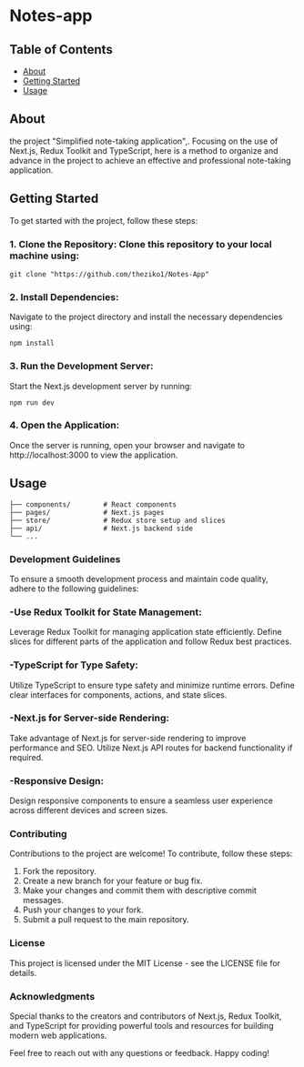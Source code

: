 # Notes-app

## Table of Contents

- [About](#about)
- [Getting Started](#getting_started)
- [Usage](#usage)


## About <a name = "about"></a>

the project "Simplified note-taking application",. Focusing on the use of Next.js, Redux Toolkit and TypeScript, here is a method to organize and advance in the project to achieve an effective and professional note-taking application.

## Getting Started <a name = "getting_started"></a>

To get started with the project, follow these steps:

### 1. Clone the Repository: Clone this repository to your local machine using:

```
git clone "https://github.com/theziko1/Notes-App"
```

### 2. Install Dependencies:

 Navigate to the project directory and install the necessary dependencies using:

 ```
npm install
```
### 3. Run the Development Server: 

Start the Next.js development server by running:

 ```
npm run dev
```
### 4. Open the Application:

 Once the server is running, open your browser and navigate to http://localhost:3000 to view the application.




## Usage <a name = "usage"></a>
 ```
├── components/        # React components
├── pages/             # Next.js pages
├── store/             # Redux store setup and slices
├── api/               # Next.js backend side            
└── ...
 ```

### Development Guidelines
To ensure a smooth development process and maintain code quality, adhere to the following guidelines:

### -Use Redux Toolkit for State Management: 
Leverage Redux Toolkit for managing application state efficiently. Define slices for different parts of the application and follow Redux best practices.

### -TypeScript for Type Safety: 
Utilize TypeScript to ensure type safety and minimize runtime errors. Define clear interfaces for components, actions, and state slices.

### -Next.js for Server-side Rendering: 
Take advantage of Next.js for server-side rendering to improve performance and SEO. Utilize Next.js API routes for backend functionality if required.

### -Responsive Design: 
Design responsive components to ensure a seamless user experience across different devices and screen sizes. 


### Contributing
Contributions to the project are welcome! To contribute, follow these steps:

1. Fork the repository.
2. Create a new branch for your feature or bug fix.
3. Make your changes and commit them with descriptive commit messages.
4. Push your changes to your fork.
5. Submit a pull request to the main repository.
### License
This project is licensed under the MIT License - see the LICENSE file for details.

### Acknowledgments
Special thanks to the creators and contributors of Next.js, Redux Toolkit, and TypeScript for providing powerful tools and resources for building modern web applications.

Feel free to reach out with any questions or feedback. Happy coding!

